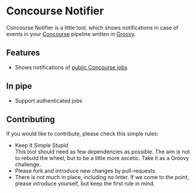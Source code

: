 # Concourse Notifier
Concourse Notifier is a little tool, which shows notifications in case of events in your [Concourse](https://concourse.ci/) pipeline written in [Groovy](http://groovy-lang.org/).  

## Features
* Shows notifications of [public Concourse jobs](https://concourse.ci/configuring-jobs.html#public)

## In pipe
* Support authenticated jobs

## Contributing
If you would like to contribute, please check this simple rules:
* Keep It Simple Stupid  
 This tool should need as few dependencies as possible. The aim is not to rebuild the wheel, but to be a little more ascetic. Take it as a Groovy challenge.
* Please fork and introduce new changes by pull-requests
* There is not much in place, including no linter. If we come to the point, please introduce yourself, but keep the first rule in mind.